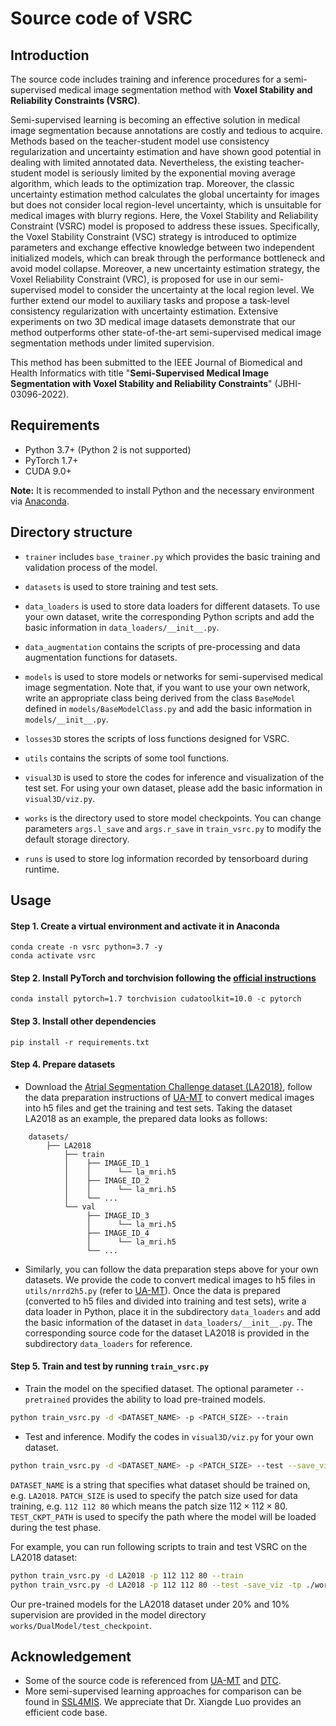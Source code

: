 # Source code of VSRC

## Introduction

The source code includes training and inference procedures for a semi-supervised medical image segmentation method with **Voxel Stability and Reliability Constraints (VSRC)**. 

Semi-supervised learning is becoming an effective solution in medical image segmentation because annotations are costly and tedious to acquire. Methods based on the teacher-student model use consistency regularization and uncertainty estimation and have shown good potential in dealing with limited annotated data. Nevertheless, the existing teacher-student model is seriously limited by the exponential moving average algorithm, which leads to the optimization trap. Moreover, the classic uncertainty estimation method calculates the global uncertainty for images but does not consider local region-level uncertainty, which is unsuitable for medical images with blurry regions. Here, the Voxel Stability and Reliability Constraint (VSRC) model is proposed to address these issues. Specifically, the Voxel Stability Constraint (VSC) strategy is introduced to optimize parameters and exchange effective knowledge between two independent initialized models, which can break through the performance bottleneck and avoid model collapse. Moreover, a new uncertainty estimation strategy, the Voxel Reliability Constraint (VRC), is proposed for use in our semi-supervised model to consider the uncertainty at the local region level. We further extend our model to auxiliary tasks and propose a task-level consistency regularization with uncertainty estimation. Extensive experiments on two 3D medical image datasets demonstrate that our method outperforms other state-of-the-art semi-supervised medical image segmentation methods under limited supervision.

This method has been submitted to the IEEE Journal of Biomedical and Health Informatics with title "**Semi-Supervised Medical Image Segmentation with Voxel Stability and Reliability Constraints**" (JBHI-03096-2022).

## Requirements 
- Python 3.7+ (Python 2 is not supported)
- PyTorch 1.7+
- CUDA 9.0+

**Note:** It is recommended to install Python and the necessary environment via [Anaconda](https://www.anaconda.com/).

## Directory structure

- ``trainer`` includes ``base_trainer.py`` which provides the basic training and validation process of the model.

- ``datasets`` is used to store training and test sets.

- ``data_loaders`` is used to store data loaders for different datasets. To use your own dataset, write the corresponding Python scripts and add the basic information in ``data_loaders/__init__.py``.

- ``data_augmentation`` contains the scripts of pre-processing and data augmentation functions for datasets.

- ``models`` is used to store models or networks for semi-supervised medical image segmentation. Note that, if you want to use your own network, write an appropriate class being derived from the class ``BaseModel`` defined in ``models/BaseModelClass.py`` and add the basic information in ``models/__init__.py``.

- ``losses3D`` stores the scripts of loss functions designed for VSRC.

- ``utils`` contains the scripts of some tool functions.

- ``visual3D`` is used to store the codes for inference and visualization of the test set. For using your own dataset, please add the basic information in ``visual3D/viz.py``.

- ``works`` is the directory used to store model checkpoints. You can change parameters ``args.l_save`` and ``args.r_save`` in ``train_vsrc.py`` to modify the default storage directory.

- ``runs`` is used to store log information recorded by tensorboard during runtime. 

## Usage

#### Step 1. Create a virtual environment and activate it in Anaconda

```shell
conda create -n vsrc python=3.7 -y
conda activate vsrc
```

#### Step 2. Install PyTorch and torchvision following the [official instructions](https://pytorch.org/)

```shell
conda install pytorch=1.7 torchvision cudatoolkit=10.0 -c pytorch
```

#### Step 3. Install other dependencies

```shell
pip install -r requirements.txt
```

#### Step 4. Prepare datasets

- Download the [Atrial Segmentation Challenge dataset (LA2018)]( http://atriaseg2018.cardiacatlas.org/), follow the data preparation instructions of [UA-MT](https://github.com/yulequan/UA-MT) to convert medical images into h5 files and get the training and test sets. Taking the dataset LA2018 as an example, the prepared data looks as follows:
```
    datasets/
        ├── LA2018
            ├── train
            │    ├── IMAGE_ID_1
            │    │      └── la_mri.h5
            │    ├── IMAGE_ID_2
            │    │      └── la_mri.h5
            │    └── ...
            └── val
                 ├── IMAGE_ID_3
                 │      └── la_mri.h5
                 ├── IMAGE_ID_4
                 │      └── la_mri.h5
                 └── ...
```
- Similarly, you can follow the data preparation steps above for your own datasets. We provide the code to convert medical images to h5 files in ``utils/nrrd2h5.py`` (refer to [UA-MT](https://github.com/yulequan/UA-MT/blob/master/code/dataloaders/la_heart_processing.py)). Once the data is prepared (converted to h5 files and divided into training and test sets), write a data loader in Python, place it in the subdirectory ``data_loaders`` and add the basic information of the dataset in ``data_loaders/__init__.py``. The corresponding source code for the dataset LA2018 is provided in the subdirectory ``data_loaders`` for reference. 

#### Step 5. Train and test by running ``train_vsrc.py``

- Train the model on the specified dataset. The optional parameter ``--pretrained`` provides the ability to load pre-trained models.

```bash
python train_vsrc.py -d <DATASET_NAME> -p <PATCH_SIZE> --train
```

- Test and inference. Modify the codes in ``visual3D/viz.py`` for your own dataset. 
```bash
python train_vsrc.py -d <DATASET_NAME> -p <PATCH_SIZE> --test --save_viz -tp <TEST_CKPT_PATH> 
```

``DATASET_NAME`` is a string that specifies what dataset should be trained on, e.g. ``LA2018``. ``PATCH_SIZE`` is used to specify the patch size used for data training, e.g. ``112 112 80`` which means the patch size $112\times 112\times 80$. ``TEST_CKPT_PATH`` is used to specify the path where the model will be loaded during the test phase. 

For example, you can run following scripts to train and test VSRC on the LA2018 dataset:

```bash
python train_vsrc.py -d LA2018 -p 112 112 80 --train
python train_vsrc.py -d LA2018 -p 112 112 80 --test -save_viz -tp ./works/DualModel/test_checkpoint/sdf_VNet_LA2018_20.pth 
```

Our pre-trained models for the LA2018 dataset under 20% and 10% supervision are provided in the model directory ``works/DualModel/test_checkpoint``.

## Acknowledgement

- Some of the source code is referenced from [UA-MT](https://github.com/yulequan/UA-MT) and [DTC](https://github.com/HiLab-git/DTC).
- More semi-supervised learning approaches for comparison can be found in [SSL4MIS](https://github.com/HiLab-git/SSL4MIS). We appreciate that Dr. Xiangde Luo provides an efficient code base.
